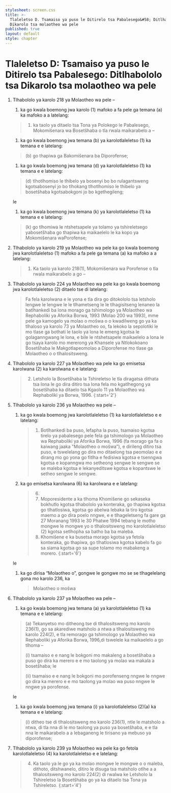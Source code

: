 ```yaml
---
stylesheet: screen.css
title: >-
  Tlaleletso D. Tsamaiso ya puso le Ditirelo tsa Pabalesego&#58; Ditlhabololo ya
  Dikarolo tsa molaotheo wa pele
published: true
layout: default
style: chapter
---
```


# Tlaleletso D: Tsamaiso ya puso le Ditirelo tsa Pabalesego&#58; Ditlhabololo tsa Dikarolo tsa molaotheo wa pele

1.	Tlhabololo ya karolo 218 ya Molaotheo wa pele –
	1.	ka go kwala boemong jwa karolo (1) mafoko a fa pele ga temana (a) ka mafoko a a latelang:
	
	> 1.	ka taolo ya ditaelo tsa Tona ya Polokego le Pabalesego, Mokomišenara wa Bosetšhaba o tla rwala maikarabelo a –

	1.	ka go kwala boemong jwa temana (b) ya karolotlaleletso (1) ka temana e e latelang:

	> (b) go thapiwa ga Bakomišenara ba Diporofense;

	1.	ka go kwala boemong jwa temana (d) ya karolotlaleletso (1) ka temana e e latelang:
	
	> (d) tlhotlhomiso le thibelo ya bosenyi bo bo rulagantsweng kgotsabosenyi jo bo tlhokang tlhotlhomiso le thibelo ya bosetšhaba kgotsabokgoni jo bo kgethegileng; 
	
	le

	1.	ka go kwala boemong jwa temana (k) ya karolotlaleletso (1) ka temana e e latelang:

	> (k) go tlhomiwa le ntshetsapele ya tolamo ya tshireletsego yabosetšhaba go thapiwa ka maikaelelo le ka kopo ya Mokomišenara waPorofense;

2.	Tlhabololo ya karolo 219 ya Molaotheo wa pele ka go kwala boemong jwa karolotlaleletso (1) mafoko a fa pele ga temana (a) ka mafoko a a latelang:

	> 1.	Ka taolo ya karolo 218(1), Mokomišenara wa Porofense o tla rwala maikarabelo a go –

3.	Tlhabololo ya karolo 224 ya Molaotheo wa pele ka go kwala boemong jwa karolotlaleletso (2) ditaelo tse di latelang:

	> Fa fela karolwana e le yona e tla dira go ditokololo tsa letsholo lengwe le lengwe le le tlhametseng le le tlhagisitseng lenaneo la batlhankedi ba lona morago ga tshimologo ya Molaotheo wa Rephaboliki ya Aforika Borwa, 1993 (Molao 200 wa 1993), mme pele ga kamogelo ya molao o mošwa o o kwadilweng go ya ka tlhaloso ya karolo 73 ya Molaotheo oo, fa lekoko la sepolotiki le mo tlase ga bothati le taolo ya lona le emeng kgotsa le golaganngwang le lona, e bile le ntshetsapele maikaelelo a lona le go tsaya karolo mo mererong ya Khansele ya Ntlokokoano Bosetšhaba le Makgotlapeomolao a Diporofense mo tlase ga Molaotheo o o tlhalositsweng.

4.	Tlhabololo ya karolo 227 ya Molaotheo wa pele ka go emisetsa karolwana (2) ka karolwana e e latelang:

	> 2. Letsholo la Bosetšhaba la Tshireletso le tla diragatsa dithata tsa lona le go dira ditiro tsa lona fela mo kgatlhegong ya bosetšhaba ka ditaelo tsa Kgaolo 11 ya Molaotheo wa Rephaboliki ya Borwa, 1996.
	> {:start='2'}

5.	Tlhabololo ya karolo 236 ya Molaotheo wa pele –
	1.	ka go kwala boemong jwa karolotlaleletso (1) ka karolotlaleletso e e latelang:

		> 1.	Botlhankedi ba puso, lefapha la puso, tsamaiso kgotsa tirelo ya pabalesego pele fela ga tshimologo ya Molaotheo wa Rephaboliki ya Aforika Borwa, 1996 (fa morago ga fa o kaiwang jaaka "Molaotheo o mošwa”), e dirileng ditiro tsa puso, e tswelelang go dira mo ditaelong tsa peomolao e e dirang mo go yona go fitlha e fedisiwa kgotsa e tsenngwa kgotsa e kopanngwa mo setheong sengwe le sengwe se se maleba kgotsa e lekanyeditswe kgotsa e kopantswe le setheo sengwe le sengwe.

	1.	ka go emisetsa karolwana (6) ka karolwana e e latelang:

		> 6.	
		>	1.	Moporesidente a ka tlhoma Khomišene go sekaseka bokhutlo kgotsa tlhabololo ya konteraka, go thapiwa kgotsa go tlhatlosiwa, kgotsa go abelwa lebaka la tiro kgotsa maemo a go dira poelo nngwe, e e tlhageletseng fa gare ga 27 Moranang 1993 le 30 Phatwe 1994 tebang le motho mongwe le mongwe yo o tlhalositsweng mo karolotlaleletso (2) kgotsa setlhopha sa batho ba ba maleba.
		>	1.	Khomišene e ka busetsa morago kgotsa ya fetola konteraka, go thapiwa, go tlhatlosiwa kgotsa kabelo fa go sa siama kgotsa go sa supe tolamo mo mabakeng a morero.
		> {:start='6'}
		
	le

	1.	ka go dirisa “Molaotheo o”, gongwe le gongwe mo se se tlhagelelang gona mo karolo 236, ka
	
		> Molaotheo o mošwa

6.	Tlhabololo ya karolo 237 ya Molaotheo wa pele –
	1.	ka go kwala boemong jwa temana (a) ya karolotlaleletso (1) ka temana e e latelang:
	
	> (a) Tekanyetso mo ditheong tse di tlhalositsweng mo karolo 236(1), go sa akarediwe matsholo a ntwa a tlhalositsweng mo karolo 224(2), e tla remorago ga tshimologo ya Molaotheo wa Rephaboliki ya Aforika Borwa, 1996,di tswelele ka maikaelelo a go tlhoma –
	> 
	> (i) tsamaiso e e nang le bokgoni mo makaleng a bosetšhaba a puso go dira ka merero e e mo taolong ya molao wa makala a bosetšhaba; le
	> 
	> (ii) tsamaiso e e nang le bokgoni mo porofenseng nngwe le nngwe go dira ka merero e e mo taolong ya molao wa puso nngwe le nngwe ya porofense.
	
	le

	1.	ka go kwala boemong jwa temana (i) ya karolotlaleletso (2)(a) ka temana e e latelang:

	> (i) ditheo tse di tlhalositsweng mo karolo 236(1), ntle le matsholo a ntwa, di tla nna di le mo taolong ya puso ya bosetšhaba, e e tla nna le maikarabelo a a lebaganeng le tirisano ya mebuso ya diporofense;

7.	Tlhabololo ya karolo 239 ya Molaotheo wa pele ka go fetola karolotlaleletso (4) ka karolotlaleletso e e latelang:

	> 4.	Ka taolo ya le go ya ka molao mongwe le mongwe o o maleba, dithoto, ditshwanelo, ditiro le disuga tsa matsholo otlhe a a tlhalositsweng mo karolo 224(2) di rwalwa ke Letsholo la Tshireletso la Bosetšhaba go ya ka ditaelo tsa Tona ya Tshireletso.
	> {:start='4'}

